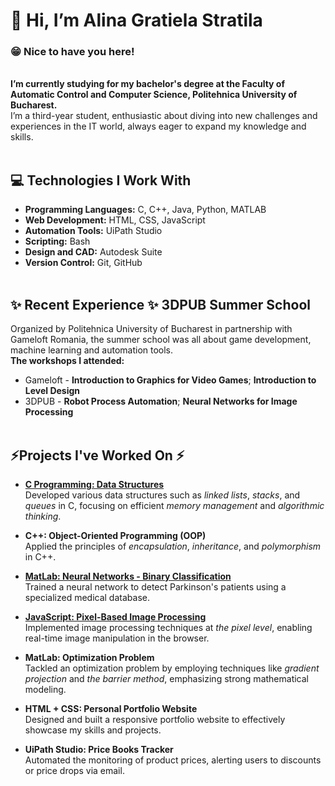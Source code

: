 # 👋 **Hi, I’m Alina Gratiela Stratila**
### 😁 Nice to have you here!
<br> **I’m currently studying for my bachelor's degree at the Faculty of Automatic Control and Computer Science, Politehnica University of Bucharest.**   
I’m a third-year student, enthusiastic about diving into new challenges and experiences in the IT world, always eager to expand my knowledge and skills.
<br>
<br>
## 💻 Technologies I Work With
- **Programming Languages:** C, C++, Java, Python, MATLAB
- **Web Development:** HTML, CSS, JavaScript
- **Automation Tools:** UiPath Studio
- **Scripting:** Bash
- **Design and CAD:** Autodesk Suite
- **Version Control:** Git, GitHub<br><br>

## ✨ Recent Experience ✨ 3DPUB Summer School
  Organized by Politehnica University of Bucharest in partnership with Gameloft Romania, the summer school was all about game development, machine learning and automation tools.
  <br>**The workshops I attended:** 
-  Gameloft - **Introduction to Graphics for Video Games**;   **Introduction to Level Design**
-  3DPUB - **Robot Process Automation**;   **Neural Networks for Image Processing**<br><br>

## ⚡Projects I've Worked On ⚡
- **[C Programming: Data Structures](https://github.com/Grati29/data-structures-c)**   
  Developed various data structures such as *linked lists*, *stacks*, and *queues* in C, focusing on efficient *memory management* and *algorithmic thinking*.

- **C++: Object-Oriented Programming (OOP)**  
  Applied the principles of *encapsulation*, *inheritance*, and *polymorphism* in C++.

- **[MatLab: Neural Networks - Binary Classification](https://github.com/Grati29/neural-networks)**  
  Trained a neural network to detect Parkinson's patients using a specialized medical database.

- **[JavaScript: Pixel-Based Image Processing](https://github.com/Grati29/pixel-image-processing)**  
  Implemented image processing techniques at *the pixel level*, enabling real-time image manipulation in the browser.

- **MatLab: Optimization Problem**  
  Tackled an optimization problem by employing techniques like *gradient projection* and *the barrier method*, emphasizing strong mathematical modeling.

- **HTML + CSS: Personal Portfolio Website**  
  Designed and built a responsive portfolio website to effectively showcase my skills and projects.

- **UiPath Studio: Price Books Tracker**  
  Automated the monitoring of product prices, alerting users to discounts or price drops via email.
<!---
Grati29/Grati29 is a ✨ special ✨ repository because its `README.md` (this file) appears on your GitHub profile.
You can click the Preview link to take a look at your changes.
--->
